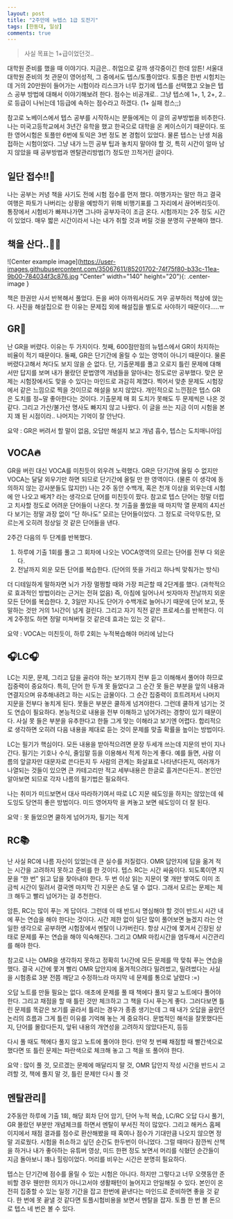 ```yaml
---
layout: post
title: "2주만에 뉴텝스 1급 도전기"
tags: [한동대, 일상]
comments: true
---
```


> 사실 목표는 1+급이었던것..  

대학원 준비를 했을 때 이야기다. 지금은.. 취업으로 갈까 생각중이긴 한데 암튼! 서울대 대학원 준비의 첫 관문이 영어성적, 그 중에서도 텝스/토플이었다. 토플은 한번 시험치는데 거의 20만원이 들어가는 시험이라 리스크가 너무 컸기에 텝스를 선택했고 오늘은 텝스 공부 방법에 대해서 이야기해보려 한다. 점수는 비공개로.. 그냥 텝스에 1+, 1, 2+, 2.. 로 등급이 나뉘는데 1등급에 속하는 점수라고 하겠다. (1+ 실패 컹스;;)  

참고로 노베이스에서 텝스 공부를 시작하시는 분들에게는 이 글의 공부방법을 비추한다. 나는 미국고등학교에서 3년간 유학을 했고 한국으로 대학을 온 케이스이기 때문이다. 또한 영어시험은 토플만 6번에 토익은 3번 정도 본 경험이 있었다. 물론 텝스는 난생 처음 접하는 시험이었다. 그냥 내가 느낀 공부 팁과 놓치지 말아야 할 것, 특히 시간이 얼마 남지 않았을 때 공부방법과 멘탈관리방법(?) 정도만 끄적거린 글이다.  

## 일단 접수!!💸  
나는 공부는 커녕 책을 사기도 전에 시험 접수를 먼저 했다. 여행가자는 말만 하고 결국 여행은 파토가 나버리는 상황을 예방하기 위해 비행기표를 그 자리에서 끊어버리듯이. 통장에서 시험비가 빠져나가면 그나마 공부자극이 조금 온다. 시험까지는 2주 정도 시간이 있었다. 매우 짧은 시간이라서 나는 내가 취할 것과 버릴 것을 분명히 구분해야 했다.  

## 책을 산다..💸💸  
![Center example image](https://user-images.githubusercontent.com/35067611/85201702-74f75f80-b33c-11ea-9b00-784034f3c876.jpg "Center" width="140" height="20"){: .center-image }  

책은 한권만 사서 반복해서 풀었다. 돈을 써야 아까워서라도 겨우 공부하러 책상에 앉는다. 사진을 해설집으로 한 이유는 문제집 외에 해설집을 별도로 사야하기 때문이다.....ㅠ  

## GR🌚  
난 GR을 버렸다. 이유는 두 가지이다. 첫째, 600점만점의 뉴텝스에서 GR이 차지하는 비율이 적기 때문이다. 둘째, GR은 단기간에 올릴 수 있는 영역이 아니기 때문이다. 물론 버렸다고해서 쳐다도 보지 않을 순 없다. 단, 기출문제를 풀고 오로지 틀린 문제에 대해서만 답지를 보며 내가 몰랐던 문법영역 개념들을 알아내는 정도로만 공부했다. 맞은 문제는 시험장에서도 맞을 수 있다는 마인드로 과감히 제꼈다. 찍어서 맞춘 문제도 시험장에서 같은 느낌으로 찍을 것이므로 해설을 보지 않았다. 개인적으로 느낀점은 텝스 GR은 도치를 정~말 좋아한다는 것이다. 기출문제 매 회 도치가 못해도 두 문제씩은 나온 것 같다. 그리고 가산/불가산 명사도 빠지지 않고 나왔다. 이 글을 쓰는 지금 이미 시험을 본지 꽤 된 시점이라.. 나머지는 기억이 잘 안난다.  

요약 : GR은 버려서 할 말이 없음, 오답만 해설지 보고 개념 흡수, 텝스는 도치매니아임  

## VOCA🔥  
GR을 버린 대신 VOCA를 미친듯이 외우려 노력했다. GR은 단기간에 올릴 수 없지만 VOCA는 달달 외우기만 하면 되므로 단기간에 올릴 만 한 영역이다. (물론 이 생각에 동의하지 않는 강사분들도 많지만) 나는 2주 동안 수백개, 혹은 천개 이상을 외우는데 시험에 안 나오고 배겨? 라는 생각으로 단어를 미친듯이 팠다. 참고로 텝스 단어는 정말 더럽고 치사할 정도로 어려운 단어들이 나온다. 첫 기출을 풀었을 때 마지막 열 문제의 4지선다 보기는 정말 과장 없이 “단 하나도” 모르는 단어들이었다. 그 정도로 극악무도한, 모르는게 오히려 정상일 것 같은 단어들을 낸다.  

2주간 다음의 두 단계를 반복했다.  
1. 하루에 기출 1회를 풀고 그 회차에 나오는 VOCA영역의 모르는 단어를 전부 다 외운다.  
2. 전날까지 외운 모든 단어를 복습한다. (단어의 뜻을 가리고 하나씩 맞춰가는 방식)  

더 디테일하게 말하자면 뇌가 가장 멀쩡할 때와 가장 피곤할 때 2단계를 했다. (과학적으로 효과적인 방법이라는 근거는 전혀 없음) 즉, 아침에 일어나서 씻자마자 전날까지 외운 모든 단어를 복습한다. 2, 3일만 지나도 단어가 수백개로 늘어나기 때문에 단어 보고, 뜻 말하는 것만 거의 1시간이 넘게 걸린다. 그리고 자기 직전 같은 프로세스를 반복한다. 이게 2주정도 하면 정말 미쳐버릴 것 같은데 효과는 있는 것 같다..  

요약 : VOCA는 미친듯이, 하루 2회는 누적복습해야 머리에 남는다  

## 🎧LC🎧  
LC는 지문, 문제, 그리고 답을 골라야 하는 보기까지 전부 듣고 이해해서 풀어야 하므로 집중력이 중요하다. 특히, 단어 한 두개 못 들었다고 그 순간 못 들은 부분을 앞의 내용과 연결지으며 유추해내려고 하는 시도는 금물이다. 그 순간 집중력이 흐트려저서 나머지 지문을 전부다 놓치게 된다. 못들은 부분은 쿨하게 넘겨야한다. 그런데 쿨하게 넘기는 것도 연습이 필요하다. 본능적으로 내용을 전부 이해하고 넘어가려는 경향이 있기 때문이다. 사실 못 들은 부분을 유추한다고 한들 그게 맞는 이해라고 보기엔 어렵다. 합리적으로 생각하면 오히려 다음 내용을 제대로 듣는 것이 문제를 맞출 확률을 높이는 방법이다.  

LC는 필기가 핵심이다. 모든 내용을 받아적으려면 문장 두세개 쓰는데 지문의 반이 지나간다. 필기는 기호나 수식, 줄임말 등을 이용해서 적게 하는게 좋다. 예를 들면, 사람 이름의 앞글자만 대문자로 쓴다든지 두 사람의 관계는 화살표로 나타낸다든지, 여러개가 나열되는 것들이 있으면 큰 카테고리만 적고 세부내용은 한글로 흘겨쓴다든지.. 본인만 알아보면 되므로 각자 나름의 필기법은 필요하다.  

나는 취미가 미드보면서 대사 따라하기여서 따로 LC 지문 쉐도잉을 하지는 않았는데 쉐도잉도 당연히 좋은 방법이다. 미드 영어자막 을 켜놓고 보면 쉐도잉이 더 잘 된다.  

요약 : 못 들었으면 쿨하게 넘어가자, 필기는 적게  

## RC📚  
난 사실 RC에 나름 자신이 있었는데 큰 실수를 저질렀다. OMR 답안지에 답을 옮겨 적는 시간을 고려하지 못하고 준비를 한 것이다. 텝스 RC는 시간 싸움이다. 되도록이면 지문을 “한 번” 읽고 답을 찾아내야 한다. 두 번 이상 읽는 지문이 몇 개만 쌓여도 이미 조금씩 시간이 밀려서 결국엔 마지막 긴 지문은 손도 댈 수 없다. 그래서 모르는 문제는 체크 해두고 빨리 넘어가는 걸 추천한다.  

암튼, RC는 많이 푸는 게 답이다. 그런데 이 때 반드시 명심해야 할 것이 반드시 시간 내에 푸는 연습을 해야 한다는 것이다. 시간 제한 없이 일단 많이 풀어보면 늘겠지 라는 안일한 생각으로 공부하면 시험장에서 멘탈이 나가버린다. 항상 시간에 쫓겨서 긴장된 상태로 문제를 푸는 연습을 해야 익숙해진다. 그리고 OMR 마킹시간을 염두해서 시간관리를 해야 한다.  

참고로 나는 OMR을 생각하지 못하고 정확히 1시간에 모든 문제를 딱 맞춰 푸는 연습을 했다. 결국 시간에 쫓겨 빨리 OMR 답안지에 옮겨적으려다 밀려썼고, 밀려썼다는 사실을 시험종료 3분 전쯤 깨닫고 수정하느라 마지막 네 문제를 통으로 날렸다 :=)  

오답 노트를 만들 필요는 없다. 애초에 문제를 풀 때 책에다 풀지 말고 노트에다 풀어야 한다. 그리고 채점을 할 때 틀린 것만 체크하고 그 책을 다시 푸는게 좋다. 그러다보면 틀린 문제를 똑같은 보기를 골라서 틀리는 경우가 종종 생기는데 그 때 내가 오답을 골랐던 논리의 흐름과 그게 틀린 이유를 기억해 놓는 게 중요하다. 문법적인 해석을 잘못했다든지, 단어를 몰랐다든지, 앞뒤 내용의 개연성을 고려하지 않았다든지, 등등  

다시 풀 때도 책에다 풀지 않고 노트에 풀어야 한다. 만약 첫 번째 채점할 때 빨간색으로 했다면 또 틀린 문제는 파란색으로 체크해 놓고 그 책을 또 풀어야 한다.  

요약 : 많이 풀 것, 모르겠는 문제에 매달리지 말 것, OMR 답안지 작성 시간을 반드시 고려할 것, 책에 풀지 말 것, 틀린 문제만 다시 풀 것  

## 멘탈관리🤪  
2주동안 하루에 기출 1회, 해당 회차 단어 암기, 단어 누적 복습, LC/RC 오답 다시 풀기, GR 몰랐던 부분만 개념체크를 하면서 멘탈이 부서진 적이 많았다. 그리고 해커스 홈페이지에서 채점 결과를 점수로 환산해봤을 때 혹여나 점수가 기대만큼 나오지 않으면 정말 괴로웠다. 시험을 취소하고 싶던 순간도 한두번이 아니었다. 그럴 때마다 잠깐씩 산책을 하거나 내가 좋아하는 유튜버 영상, 미드 한편 정도 보면서 머리를 식혔던 순간들이 지금 돌아보니 꽤나 힐링이었다. 머리를 비우는 시간은 분명히 필요하다.  

텝스는 단기간에 점수를 올릴 수 있는 시험은 아니다. 하지만 그렇다고 너무 오랫동안 준비할 경우 웬만한 의지가 아니고서야 생활패턴이 늘어지고 안일해질 수 있다. 본인이 온전히 집중할 수 있는 일정 기간을 잡고 한번에 끝낸다는 마인드로 준비하면 좋을 것 같다. 한 번에 못 끝낼 것 같다면 토플시험비용을 보면서 멘탈을 잡자. 토플 한 번 볼 돈으로 텝스 네 번은 볼 수 있다.  
